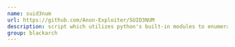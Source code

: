 ```yaml
---
name: suid3num
url: https://github.com/Anon-Exploiter/SUID3NUM
description: script which utilizes python's built-in modules to enumerate SUID binaries. URL : https://github.com/Anon-Exploiter/SUID3NUM Groups : blackarch blackarch-exploitation
group: blackarch
---
```

